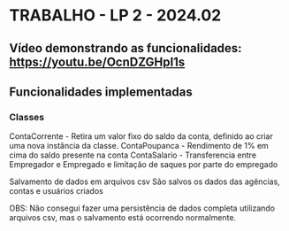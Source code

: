 # TRABALHO - LP 2 - 2024.02
## Vídeo demonstrando as funcionalidades: https://youtu.be/OcnDZGHpI1s

## Funcionalidades implementadas

### Classes
ContaCorrente - Retira um valor fixo do saldo da conta, definido ao criar uma nova instância da classe.
ContaPoupanca - Rendimento de 1% em cima do saldo presente na conta
ContaSalario - Transferencia entre Empregador e Empregado e limitação de saques por parte do empregado

Salvamento de dados em arquivos csv
São salvos os dados das agências, contas e usuários criados

OBS: Não consegui fazer uma persistência de dados completa utilizando arquivos csv, mas o salvamento está ocorrendo normalmente.


